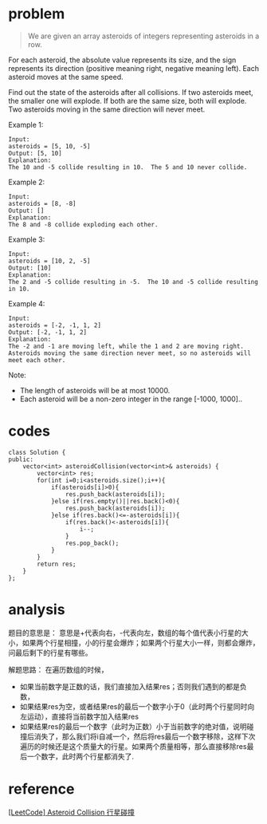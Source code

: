 # problem
>We are given an array asteroids of integers representing asteroids in a row.

For each asteroid, the absolute value represents its size, and the sign represents its direction (positive meaning right, negative meaning left). Each asteroid moves at the same speed.

Find out the state of the asteroids after all collisions. If two asteroids meet, the smaller one will explode. If both are the same size, both will explode. Two asteroids moving in the same direction will never meet.

Example 1:
```
Input: 
asteroids = [5, 10, -5]
Output: [5, 10]
Explanation: 
The 10 and -5 collide resulting in 10.  The 5 and 10 never collide.
```
Example 2:
```
Input: 
asteroids = [8, -8]
Output: []
Explanation: 
The 8 and -8 collide exploding each other.
```
Example 3:
```
Input: 
asteroids = [10, 2, -5]
Output: [10]
Explanation: 
The 2 and -5 collide resulting in -5.  The 10 and -5 collide resulting in 10.
```
Example 4:
```
Input: 
asteroids = [-2, -1, 1, 2]
Output: [-2, -1, 1, 2]
Explanation: 
The -2 and -1 are moving left, while the 1 and 2 are moving right.
Asteroids moving the same direction never meet, so no asteroids will meet each other.
```
Note:

- The length of asteroids will be at most 10000.
- Each asteroid will be a non-zero integer in the range [-1000, 1000]..

# codes
```
class Solution {
public:
    vector<int> asteroidCollision(vector<int>& asteroids) {
        vector<int> res;
        for(int i=0;i<asteroids.size();i++){
            if(asteroids[i]>0){
                res.push_back(asteroids[i]);
            }else if(res.empty()||res.back()<0){
                res.push_back(asteroids[i]);
            }else if(res.back()<=-asteroids[i]){
                if(res.back()<-asteroids[i]){
                    i--;
                }
                res.pop_back();
            }
        }
        return res;
    }
};
```

# analysis

题目的意思是：
意思是+代表向右，-代表向左，数组的每个值代表小行星的大小，如果两个行星相撞，小的行星会爆炸；如果两个行星大小一样，则都会爆炸，问最后剩下的行星有哪些。

解题思路：
在遍历数组的时候，
- 如果当前数字是正数的话，我们直接加入结果res；否则我们遇到的都是负数，
- 如果结果res为空，或者结果res的最后一个数字小于0（此时两个行星同时向左运动），直接将当前数字加入结果res
- 如果结果res的最后一个数字（此时为正数）小于当前数字的绝对值，说明碰撞后消失了，那么我们将i自减一个，然后将res最后一个数字移除，这样下次遍历的时候还是这个质量大的行星。如果两个质量相等，那么直接移除res最后一个数字，此时两个行星都消失了.

# reference
[[LeetCode] Asteroid Collision 行星碰撞][1]

[1]: http://www.cnblogs.com/grandyang/p/8035551.html